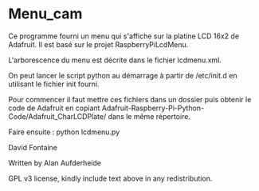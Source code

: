 Menu_cam
========

Ce programme fourni un menu qui s'affiche sur la platine LCD 16x2 de Adafruit.
Il est basé sur le projet RaspberryPiLcdMenu.

L'arborescence du menu est décrite dans le fichier lcdmenu.xml.

On peut lancer le script python au démarrage à partir de /etc/init.d en utilisant le fichier init fourni.

Pour commencer il faut mettre ces fichiers dans un dossier puis obtenir le code de Adafruit en copiant 
Adafruit-Raspberry-Pi-Python-Code/Adafruit_CharLCDPlate/ dans le même répertoire.

Faire ensuite :
python lcdmenu.py

David Fontaine

Written by Alan Aufderheide

GPL v3 license, kindly include text above in any redistribution.
